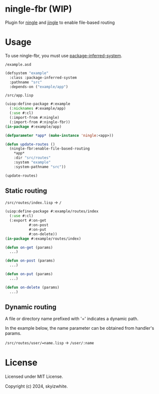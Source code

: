 # ningle-fbr (WIP)
Plugin for [ningle](https://github.com/fukamachi/ningle) and [jingle](https://github.com/dnaeon/cl-jingle) to enable file-based routing

# Usage

To use ningle-fbr, you must use [package-inferred-system](https://asdf.common-lisp.dev/asdf/The-package_002dinferred_002dsystem-extension.html).

`/example.asd`
```lisp
(defsystem "example"
  :class :package-inferred-system
  :pathname "src"
  :depends-on ("example/app")
```

`/src/app.lisp`
```lisp
(uiop:define-package #:example
  (:nicknames #:example/app)
  (:use #:cl)
  (:import-from #:ningle)
  (:import-from #:ningle-fbr))
(in-package #:example/app)

(defparameter *app* (make-instance 'ningle:<app>))

(defun update-routes ()
  (ningle-fbr:enable-file-based-routing
    *app*
    :dir "src/routes"
    :system "example"
    :system-pathname "src"))

(update-routes)
```

## Static routing

`/src/routes/index.lisp` → `/`
```lisp
(uiop:define-package #:example/routes/index
  (:use #:cl)
  (:export #:on-get
           #:on-post
           #:on-put
           #:on-delete))
(in-package #:example/routes/index)

(defun on-get (params)
  ...)

(defun on-post (params)
  ...)

(defun on-put (params)
  ...)

(defun on-delete (params)
  ...)
```

## Dynamic routing

A file or directory name prefixed with '=' indicates a dynamic path. 

In the example below, the name parameter can be obtained from handler's params.

`/src/routes/user/=name.lisp` → `/user/:name`

# License

Licensed under MIT License.　

Copyright (c) 2024, skyizwhite.
